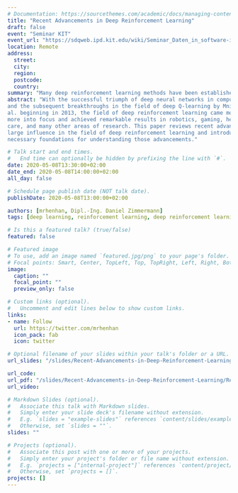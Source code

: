 ```yaml
---
# Documentation: https://sourcethemes.com/academic/docs/managing-content/
title: "Recent Advancements in Deep Reinforcement Learning"
draft: false
event: "Seminar KIT"
event_url: "https://sdqweb.ipd.kit.edu/wiki/Seminar_Daten_in_software-intensiven_technischen_Systemen_%E2%80%93_Modellierung_%E2%80%93_Analyse_%E2%80%93_Schutz_WS19/20"
location: Remote
address:
  street:
  city:
  region:
  postcode:
  country:
summary: "Many deep reinforcement learning methods have been established for the development of autonomous AI-agents. This talk introduces deep reinforcement learning as combination of deep learning and reinforcement learning and highlights a selection of noteworthy advancements since Mnih et al. introduced Deep Q-learning."
abstract: "With the successful triumph of deep neural networks in computer vision
and the subsequent breakthroughs in the field of deep Q-learning by Mnih et
al. beginning in 2013, the field of deep reinforcement learning came more and
more into focus and achieved remarkable results in robotics, gaming, health
care, and many other areas of research. This paper reviews recent advances of
large influence in the field of deep reinforcement learning and introduces the
necessary foundations for understanding those advancements."

# Talk start and end times.
#   End time can optionally be hidden by prefixing the line with `#`.
date: 2020-05-08T13:30:00+02:00
date_end: 2020-05-08T14:00:00+02:00
all_day: false

# Schedule page publish date (NOT talk date).
publishDate: 2020-05-08T13:00:00+02:00

authors: [mrhenhan, Dipl.-Ing. Daniel Zimmermann]
tags: [deep learning, reinforcement learning, deep reinforcement learning, neural networks, machine learning, AI-agents, Deep Q-learning]

# Is this a featured talk? (true/false)
featured: false

# Featured image
# To use, add an image named `featured.jpg/png` to your page's folder. 
# Focal points: Smart, Center, TopLeft, Top, TopRight, Left, Right, BottomLeft, Bottom, BottomRight.
image:
  caption: ""
  focal_point: ""
  preview_only: false

# Custom links (optional).
#   Uncomment and edit lines below to show custom links.
links:
- name: Follow
  url: https://twitter.com/mrhenhan
  icon_pack: fab
  icon: twitter

# Optional filename of your slides within your talk's folder or a URL.
url_slides: "/slides/Recent-Advancements-in-Deep-Reinforcement-Learning/Recent-Advancements-in-Deep-Reinforcement-Learning.html"

url_code:
url_pdf: "/slides/Recent-Advancements-in-Deep-Reinforcement-Learning/Recent-Advancements-in-Deep-Reinforcement-Learning.pdf"
url_video:

# Markdown Slides (optional).
#   Associate this talk with Markdown slides.
#   Simply enter your slide deck's filename without extension.
#   E.g. `slides = "example-slides"` references `content/slides/example-slides.md`.
#   Otherwise, set `slides = ""`.
slides: ""

# Projects (optional).
#   Associate this post with one or more of your projects.
#   Simply enter your project's folder or file name without extension.
#   E.g. `projects = ["internal-project"]` references `content/project/deep-learning/index.md`.
#   Otherwise, set `projects = []`.
projects: []
---
```

